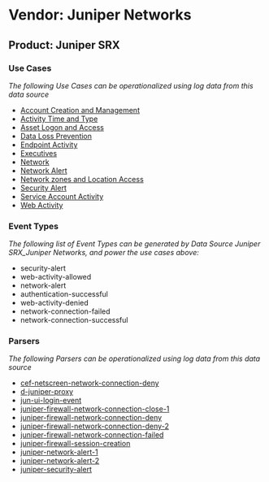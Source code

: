 Vendor: Juniper Networks
========================
Product: Juniper SRX
--------------------

### Use Cases

_The following Use Cases can be operationalized using log data from this data source_

* [Account Creation and Management](../UseCases/usecase_account_creation_and_management.md)
* [Activity Time  and Type](../UseCases/usecase_activity_time__and_type.md)
* [Asset Logon and Access](../UseCases/usecase_asset_logon_and_access.md)
* [Data Loss Prevention](../UseCases/usecase_data_loss_prevention.md)
* [Endpoint Activity](../UseCases/usecase_endpoint_activity.md)
* [Executives](../UseCases/usecase_executives.md)
* [Network](../UseCases/usecase_network.md)
* [Network Alert](../UseCases/usecase_network_alert.md)
* [Network zones and Location Access](../UseCases/usecase_network_zones_and_location_access.md)
* [Security Alert](../UseCases/usecase_security_alert.md)
* [Service Account Activity](../UseCases/usecase_service_account_activity.md)
* [Web Activity](../UseCases/usecase_web_activity.md)


### Event Types

_The following list of Event Types can be generated by Data Source Juniper SRX_Juniper Networks, and power the use cases above:_

- security-alert
- web-activity-allowed
- network-alert
- authentication-successful
- web-activity-denied
- network-connection-failed
- network-connection-successful


### Parsers

_The following Parsers can be operationalized using log data from this data source_

* [cef-netscreen-network-connection-deny](../Parsers/parserContent_cef-netscreen-network-connection-deny.md)
* [d-juniper-proxy](../Parsers/parserContent_d-juniper-proxy.md)
* [jun-ui-login-event](../Parsers/parserContent_jun-ui-login-event.md)
* [juniper-firewall-network-connection-close-1](../Parsers/parserContent_juniper-firewall-network-connection-close-1.md)
* [juniper-firewall-network-connection-deny](../Parsers/parserContent_juniper-firewall-network-connection-deny.md)
* [juniper-firewall-network-connection-deny-2](../Parsers/parserContent_juniper-firewall-network-connection-deny-2.md)
* [juniper-firewall-network-connection-failed](../Parsers/parserContent_juniper-firewall-network-connection-failed.md)
* [juniper-firewall-session-creation](../Parsers/parserContent_juniper-firewall-session-creation.md)
* [juniper-network-alert-1](../Parsers/parserContent_juniper-network-alert-1.md)
* [juniper-network-alert-2](../Parsers/parserContent_juniper-network-alert-2.md)
* [juniper-security-alert](../Parsers/parserContent_juniper-security-alert.md)
